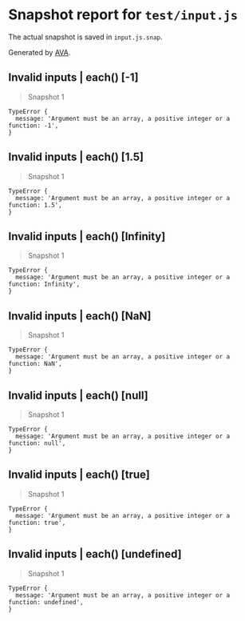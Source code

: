 # Snapshot report for `test/input.js`

The actual snapshot is saved in `input.js.snap`.

Generated by [AVA](https://ava.li).

## Invalid inputs | each() [-1]

> Snapshot 1

    TypeError {
      message: 'Argument must be an array, a positive integer or a function: -1',
    }

## Invalid inputs | each() [1.5]

> Snapshot 1

    TypeError {
      message: 'Argument must be an array, a positive integer or a function: 1.5',
    }

## Invalid inputs | each() [Infinity]

> Snapshot 1

    TypeError {
      message: 'Argument must be an array, a positive integer or a function: Infinity',
    }

## Invalid inputs | each() [NaN]

> Snapshot 1

    TypeError {
      message: 'Argument must be an array, a positive integer or a function: NaN',
    }

## Invalid inputs | each() [null]

> Snapshot 1

    TypeError {
      message: 'Argument must be an array, a positive integer or a function: null',
    }

## Invalid inputs | each() [true]

> Snapshot 1

    TypeError {
      message: 'Argument must be an array, a positive integer or a function: true',
    }

## Invalid inputs | each() [undefined]

> Snapshot 1

    TypeError {
      message: 'Argument must be an array, a positive integer or a function: undefined',
    }
